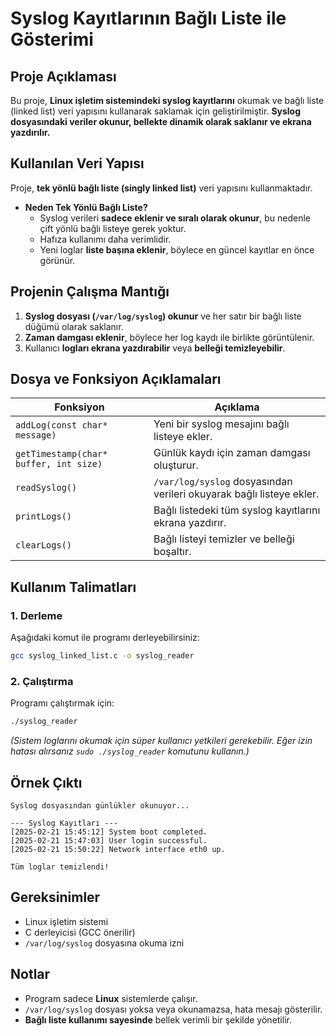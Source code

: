 # Syslog Kayıtlarının Bağlı Liste ile Gösterimi

## Proje Açıklaması
Bu proje, **Linux işletim sistemindeki syslog kayıtlarını** okumak ve bağlı liste (linked list) veri yapısını kullanarak saklamak için geliştirilmiştir. **Syslog dosyasındaki veriler okunur, bellekte dinamik olarak saklanır ve ekrana yazdırılır.**

## Kullanılan Veri Yapısı
Proje, **tek yönlü bağlı liste (singly linked list)** veri yapısını kullanmaktadır.
- **Neden Tek Yönlü Bağlı Liste?**
  - Syslog verileri **sadece eklenir ve sıralı olarak okunur**, bu nedenle çift yönlü bağlı listeye gerek yoktur.
  - Hafıza kullanımı daha verimlidir.
  - Yeni loglar **liste başına eklenir**, böylece en güncel kayıtlar en önce görünür.

## Projenin Çalışma Mantığı
1. **Syslog dosyası (`/var/log/syslog`) okunur** ve her satır bir bağlı liste düğümü olarak saklanır.
2. **Zaman damgası eklenir**, böylece her log kaydı ile birlikte görüntülenir.
3. Kullanıcı **logları ekrana yazdırabilir** veya **belleği temizleyebilir**.

## Dosya ve Fonksiyon Açıklamaları
| Fonksiyon | Açıklama |
|-----------|----------|
| `addLog(const char* message)` | Yeni bir syslog mesajını bağlı listeye ekler. |
| `getTimestamp(char* buffer, int size)` | Günlük kaydı için zaman damgası oluşturur. |
| `readSyslog()` | `/var/log/syslog` dosyasından verileri okuyarak bağlı listeye ekler. |
| `printLogs()` | Bağlı listedeki tüm syslog kayıtlarını ekrana yazdırır. |
| `clearLogs()` | Bağlı listeyi temizler ve belleği boşaltır. |

## Kullanım Talimatları
### 1. **Derleme**
Aşağıdaki komut ile programı derleyebilirsiniz:
```bash
gcc syslog_linked_list.c -o syslog_reader
```

### 2. **Çalıştırma**
Programı çalıştırmak için:
```bash
./syslog_reader
```
_(Sistem loglarını okumak için süper kullanıcı yetkileri gerekebilir. Eğer izin hatası alırsanız `sudo ./syslog_reader` komutunu kullanın.)_

## Örnek Çıktı
```
Syslog dosyasından günlükler okunuyor...

--- Syslog Kayıtları ---
[2025-02-21 15:45:12] System boot completed.
[2025-02-21 15:47:03] User login successful.
[2025-02-21 15:50:22] Network interface eth0 up.

Tüm loglar temizlendi!
```

## Gereksinimler
- Linux işletim sistemi
- C derleyicisi (GCC önerilir)
- `/var/log/syslog` dosyasına okuma izni

## Notlar
- Program sadece **Linux** sistemlerde çalışır.
- `/var/log/syslog` dosyası yoksa veya okunamazsa, hata mesajı gösterilir.
- **Bağlı liste kullanımı sayesinde** bellek verimli bir şekilde yönetilir.



